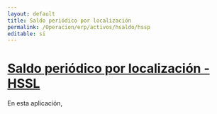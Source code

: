 ```yaml
---
layout: default
title: Saldo periódico por localización
permalink: /Operacion/erp/activos/hsaldo/hssp
editable: si
---
```


# [**Saldo periódico por localización - HSSL**](http://docs.oasiscom.com/Operacion/erp/activos/hsaldo/hssl)

En esta aplicación, 
